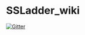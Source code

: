 # SSLadder_wiki

[![Gitter](https://badges.gitter.im/frankwei98/SSLadder_wiki.svg)](https://gitter.im/frankwei98/SSLadder_wiki?utm_source=badge&utm_medium=badge&utm_campaign=pr-badge&utm_content=badge)